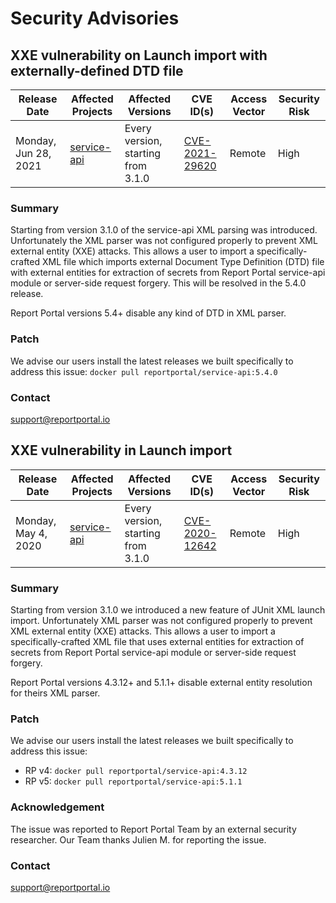 # Security Advisories
## XXE vulnerability on Launch import with externally-defined DTD file
| Release Date | Affected Projects | Affected Versions | CVE ID(s) | Access Vector| Security Risk |
|--------------|-------------------|-------------------|-----------|--------------|---------------|
| Monday, Jun 28, 2021| [service-api](https://github.com/reportportal/service-api) | Every version, starting from 3.1.0 | [CVE-2021-29620](https://cve.mitre.org/cgi-bin/cvename.cgi?name=CVE-2021-29620) | Remote | High |

### Summary
Starting from version 3.1.0 of the service-api XML parsing was introduced. Unfortunately the XML parser was not configured properly to prevent XML external entity (XXE) attacks. This allows a user to import a specifically-crafted XML file which imports external Document Type Definition (DTD) file with external entities for extraction of secrets from Report Portal service-api module or server-side request forgery. This will be resolved in the 5.4.0 release.

Report Portal versions 5.4+ disable any kind of DTD in XML parser.

### Patch
We advise our users install the latest releases we built specifically to address this issue:
`docker pull reportportal/service-api:5.4.0`

### Contact
[support@reportportal.io](mailto:support@reportportal.io)

## XXE vulnerability in Launch import

| Release Date | Affected Projects | Affected Versions | CVE ID(s) | Access Vector| Security Risk |
|--------------|-------------------|-------------------|-----------|--------------|---------------|
| Monday, May 4, 2020| [service-api](https://github.com/reportportal/service-api) | Every version, starting from 3.1.0 | [CVE-2020-12642](https://nvd.nist.gov/vuln/detail/CVE-2020-12642) | Remote | High |

### Summary
Starting from version 3.1.0 we introduced a new feature of JUnit XML launch import.
Unfortunately XML parser was not configured properly to prevent XML external entity (XXE) attacks.
This allows a user to import a specifically-crafted XML file that uses external entities for extraction of secrets from Report Portal 
service-api module or server-side request forgery.

Report Portal versions 4.3.12+ and 5.1.1+ disable external entity resolution for theirs XML parser.

### Patch
We advise our users install the latest releases we built specifically to address this issue:
* RP v4: `docker pull reportportal/service-api:4.3.12`
* RP v5: `docker pull reportportal/service-api:5.1.1`

### Acknowledgement
The issue was reported to Report Portal Team by an external security researcher.
Our Team thanks Julien M. for reporting the issue.

### Contact
[support@reportportal.io](mailto:support@reportportal.io)
